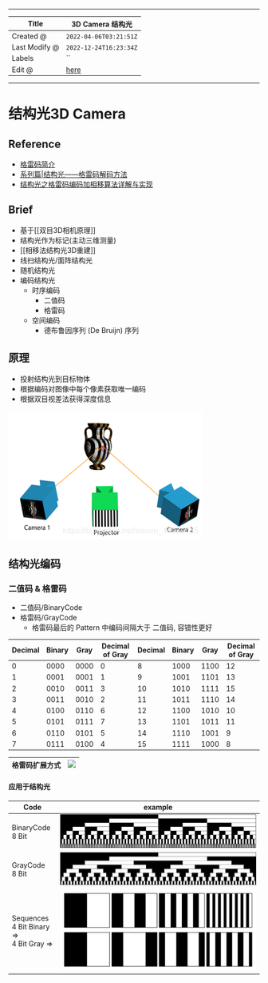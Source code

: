 -----

| Title         | 3D Camera 结构光                                         |
| ------------- | ----------------------------------------------------- |
| Created @     | `2022-04-06T03:21:51Z`                                |
| Last Modify @ | `2022-12-24T16:23:34Z`                                |
| Labels        | \`\`                                                  |
| Edit @        | [here](https://github.com/junxnone/aiwiki/issues/308) |

-----

# 结构光3D Camera

## Reference

  - [格雷码简介](https://www.cnblogs.com/zhuruibi/p/8988044.html)
  - [系列篇|结构光——格雷码解码方法](https://zhuanlan.zhihu.com/p/113664502)
  - [结构光之格雷码编码加相移算法详解与实现](https://blog.csdn.net/qq_15295565/article/details/99989922)

## Brief

  - 基于\[\[双目3D相机原理\]\]
  - 结构光作为标记(主动三维测量)
  - \[\[相移法结构光3D重建\]\]
  - 线扫结构光/面阵结构光
  - 随机结构光
  - 编码结构光
      - 时序编码
          - 二值码
          - 格雷码
      - 空间编码
          - 德布鲁因序列 (De Bruijn) 序列

## 原理

  - 投射结构光到目标物体
  - 根据编码对图像中每个像素获取唯一编码
  - 根据双目视差法获得深度信息

![image](media/8b5782aae828cb6bf65c66cd672a1ca6290c52a4.png)

## 结构光编码

### 二值码 & 格雷码

  - 二值码/BinaryCode
  - 格雷码/GrayCode
      - 格雷码最后的 Pattern 中编码间隔大于 二值码, 容错性更好

| Decimal | Binary | Gray | Decimal of Gray | Decimal | Binary | Gray | Decimal of Gray |
| ------- | ------ | ---- | --------------- | ------- | ------ | ---- | --------------- |
| 0       | 0000   | 0000 | 0               | 8       | 1000   | 1100 | 12              |
| 1       | 0001   | 0001 | 1               | 9       | 1001   | 1101 | 13              |
| 2       | 0010   | 0011 | 3               | 10      | 1010   | 1111 | 15              |
| 3       | 0011   | 0010 | 2               | 11      | 1011   | 1110 | 14              |
| 4       | 0100   | 0110 | 6               | 12      | 1100   | 1010 | 10              |
| 5       | 0101   | 0111 | 7               | 13      | 1101   | 1011 | 11              |
| 6       | 0110   | 0101 | 5               | 14      | 1110   | 1001 | 9               |
| 7       | 0111   | 0100 | 4               | 15      | 1111   | 1000 | 8               |

| 格雷码扩展方式 | <img width=300 src="https://user-images.githubusercontent.com/2216970/161923184-0c78b4db-9a9e-4292-9a6a-5d780537a6d7.png"> |
| ------- | -------------------------------------------------------------------------------------------------------------------------- |

#### 应用于结构光

| Code                                             | example                                                      |
| ------------------------------------------------ | ------------------------------------------------------------ |
| BinaryCode<br>8 Bit                              | ![image](media/10540b79120f3a597632bd51f47c80d0c2c4d4d5.png) |
| GrayCode<br>8 Bit                                | ![image](media/5c93761e83c0bf7c3287f82e26ac47b708d4895e.png) |
| Sequences<br>4 Bit Binary =\><br> 4 Bit Gray =\> | ![image](media/92747c1f3f708d6afb4374cbf7ec2a0a59ec3270.png) |
